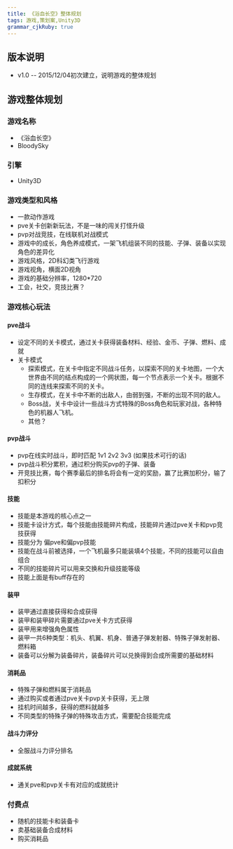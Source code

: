 ```yaml
---
title: 《浴血长空》整体规划
tags: 游戏,策划案,Unity3D
grammar_cjkRuby: true
---
```


## 版本说明
* v1.0 -- 2015/12/04初次建立，说明游戏的整体规划

## 游戏整体规划

### 游戏名称 
* 《浴血长空》
* BloodySky

### 引擎
* Unity3D

### 游戏类型和风格
* 一款动作游戏
* pve关卡创新新玩法，不是一味的闯关打怪升级
* pvp对战竞技，在线联机对战模式
* 游戏中的成长，角色养成模式，一架飞机组装不同的技能、子弹、装备以实现角色的差异化
* 游戏风格，2D科幻类飞行游戏
* 游戏视角，横面2D视角
* 游戏的基础分辨率，1280*720
* 工会，社交，竞技比赛？

### 游戏核心玩法
#### pve战斗
* 设定不同的关卡模式，通过关卡获得装备材料、经验、金币、子弹、燃料、成就
* 关卡模式
    * 探索模式，在关卡中指定不同战斗任务，以探索不同的关卡地图，一个大世界由不同的结点构成的一个网状图，每一个节点表示一个关卡。根据不同的连线来探索不同的关卡。
    * 生存模式，在关卡中不断的出敌人，由弱到强，不断的出现不同的敌人。
    * Boss战，关卡中设计一些战斗方式特殊的Boss角色和玩家对战，各种特色的机器人飞机。
    * 其他？

#### pvp战斗
* pvp在线实时战斗，即时匹配 1v1 2v2 3v3 (如果技术可行的话)
* pvp战斗积分累积，通过积分购买pvp的子弹、装备
* 开竞技比赛，每个赛季最后的排名将会有一定的奖励，赢了比赛加积分，输了扣积分

#### 技能
* 技能是本游戏的核心点之一
* 技能卡设计方式，每个技能由技能碎片构成，技能碎片通过pve关卡和pvp竞技获得
* 技能分为 偏pve和偏pvp技能
* 技能在战斗前被选择，一个飞机最多只能装填4个技能，不同的技能可以自由组合
* 不同的技能碎片可以用来交换和升级技能等级
* 技能上面是有buff存在的

#### 装甲
* 装甲通过直接获得和合成获得
* 装甲和装甲碎片需要通过pve关卡方式获得
* 装甲用来增强角色属性
* 装甲一共6种类型：机头、机翼、机身、普通子弹发射器、特殊子弹发射器、燃料箱
* 装备可以分解为装备碎片，装备碎片可以兑换得到合成所需要的基础材料

#### 消耗品
* 特殊子弹和燃料属于消耗品
* 通过购买或者通过pve关卡pvp关卡获得，无上限
* 挂机时间越多，获得的燃料就越多
* 不同类型的特殊子弹的特殊攻击方式，需要配合技能完成

#### 战斗力评分
* 全服战斗力评分排名

#### 成就系统
* 通关pve和pvp关卡有对应的成就统计

### 付费点
* 随机的技能卡和装备卡
* 卖基础装备合成材料
* 购买消耗品







